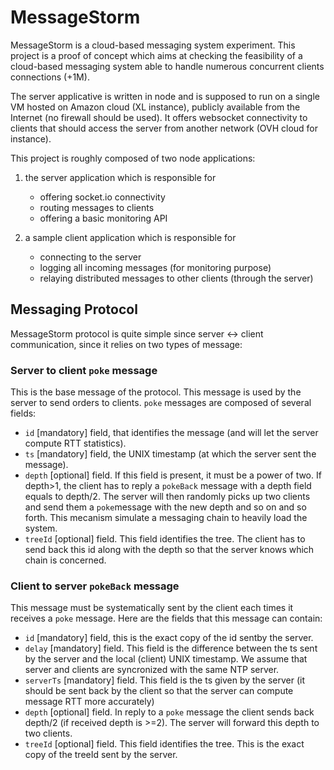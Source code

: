 MessageStorm
============

MessageStorm is a cloud-based messaging system experiment. This project is a proof of concept which aims at checking the feasibility of a cloud-based messaging system able to handle numerous concurrent clients connections (+1M).

The server applicative is written in node and is supposed to run on a single VM hosted on Amazon cloud (XL instance), publicly available from the Internet (no firewall should be used). It offers websocket connectivity to clients that should access the server from another network (OVH cloud for instance).


This project is roughly composed of two node applications:

1. the server application which is responsible for
	* offering socket.io connectivity
	* routing messages to clients
	* offering a basic monitoring API

2. a sample client application which is responsible for
	* connecting to the server
	* logging all incoming messages (for monitoring purpose)
	* relaying distributed messages to other clients (through the server)


Messaging Protocol
------------------

MessageStorm protocol is quite simple since server <-> client communication, since it relies on two types of message:

### Server to client `poke` message

This is the base message of the protocol. This message is used by the server to send orders to clients. `poke` messages are composed of several fields:
* `id` [mandatory] field, that identifies the message (and will let the server compute RTT statistics).
* `ts` [mandatory] field, the UNIX timestamp (at which the server sent the message).
* `depth` [optional] field. If this field is present, it must be a power of two. If depth>1, the client has to reply a `pokeBack` message with a depth field equals to depth/2. The server will then randomly picks up two clients and send them a `poke`message with the new depth and so on and so forth. This mecanism simulate a messaging chain to heavily load the system.
* `treeId` [optional] field. This field identifies the tree. The client has to send back this id along with the depth so that the server knows which chain is concerned.

### Client to server `pokeBack` message

This message must be systematically sent by the client each times it receives a `poke` message. Here are the fields that this message can contain:
* `id` [mandatory] field, this is the exact copy of the id sentby the server.
* `delay` [mandatory] field. This field is the difference between the ts sent by the server and the local (client) UNIX timestamp. We assume that server and clients are syncronized with the same NTP server.
* `serverTs` [mandatory] field. This field is the ts given by the server (it should be sent back by the client so that the server can compute message RTT more accurately)
* `depth` [optional] field. In reply to a `poke` message the client sends back depth/2 (if received depth is >=2). The server will forward this depth to two clients.
* `treeId` [optional] field. This field identifies the tree. This is the exact copy of the treeId sent by the server.
